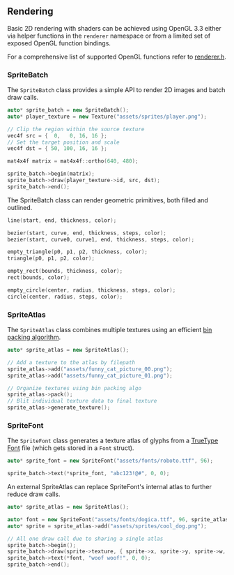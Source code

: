 ## Rendering

Basic 2D rendering with shaders can be achieved using OpenGL 3.3 either via helper functions in the `renderer` namespace or from a limited set of exposed OpenGL function bindings.

For a comprehensive list of supported OpenGL functions refer to [renderer.h](https://github.com/benjitrosch/blocs/blob/main/include/blocs/graphics/renderer.h).

### SpriteBatch

The `SpriteBatch` class provides a simple API to render 2D images and batch draw calls.

```cpp
auto* sprite_batch = new SpriteBatch();
auto* player_texture = new Texture("assets/sprites/player.png");

// Clip the region within the source texture
vec4f src = {  0,   0, 16, 16 };
// Set the target position and scale
vec4f dst = { 50, 100, 16, 16 };

mat4x4f matrix = mat4x4f::ortho(640, 480);

sprite_batch->begin(matrix);
sprite_batch->draw(player_texture->id, src, dst);
sprite_batch->end();
```

The SpriteBatch class can render geometric primitives, both filled and outlined.

```cpp
line(start, end, thickness, color);

bezier(start, curve, end, thickness, steps, color);
bezier(start, curve0, curve1, end, thickness, steps, color);

empty_triangle(p0, p1, p2, thickness, color);
triangle(p0, p1, p2, color);

empty_rect(bounds, thickness, color);
rect(bounds, color);

empty_circle(center, radius, thickness, steps, color);
circle(center, radius, steps, color);
```

### SpriteAtlas

The `SpriteAtlas` class combines multiple textures using an efficient [bin packing algorithm](https://en.wikipedia.org/wiki/Bin_packing_problem).

```cpp
auto* sprite_atlas = new SpriteAtlas();

// Add a texture to the atlas by filepath
sprite_atlas->add("assets/funny_cat_picture_00.png");
sprite_atlas->add("assets/funny_cat_picture_01.png");

// Organize textures using bin packing algo
sprite_atlas->pack();
// Blit individual texture data to final texture
sprite_atlas->generate_texture();
```

### SpriteFont

The `SpriteFont` class generates a texture atlas of glyphs from a [TrueType Font](https://en.wikipedia.org/wiki/TrueType) file (which gets stored in a `Font` struct).

```cpp
auto* sprite_font = new SpriteFont("assets/fonts/roboto.ttf", 96);

sprite_batch->text(*sprite_font, "abc123!@#", 0, 0);
```

An external SpriteAtlas can replace SpriteFont's internal atlas to further reduce draw calls.

```cpp
auto* sprite_atlas = new SpriteAtlas();

auto* font = new SpriteFont("assets/fonts/dogica.ttf", 96, sprite_atlas);
auto* sprite = sprite_atlas->add("assets/sprites/cool_dog.png");

// All one draw call due to sharing a single atlas
sprite_batch->begin();
sprite_batch->draw(sprite->texture, { sprite->x, sprite->y, sprite->w, sprite->h }, { 0, 0, 16, 16 });
sprite_batch->text(*font, "woof woof!", 0, 0);
sprite_batch->end();
```
